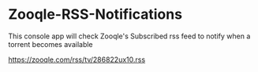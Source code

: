 # Zooqle-RSS-Notifications
This console app will check Zooqle's Subscribed rss feed to notify when a torrent becomes available

https://zooqle.com/rss/tv/286822ux10.rss
